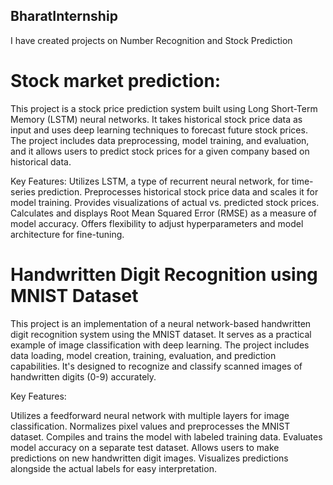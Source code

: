 ## BharatInternship
I have created projects on Number Recognition and Stock Prediction

# Stock market prediction:
This project is a stock price prediction system built using Long Short-Term Memory (LSTM) neural networks. It takes historical stock price data as input and uses deep learning techniques to forecast future stock prices. The project includes data preprocessing, model training, and evaluation, and it allows users to predict stock prices for a given company based on historical data.

Key Features:
Utilizes LSTM, a type of recurrent neural network, for time-series prediction.
Preprocesses historical stock price data and scales it for model training.
Provides visualizations of actual vs. predicted stock prices.
Calculates and displays Root Mean Squared Error (RMSE) as a measure of model accuracy.
Offers flexibility to adjust hyperparameters and model architecture for fine-tuning.

# Handwritten Digit Recognition using MNIST Dataset
This project is an implementation of a neural network-based handwritten digit recognition system using the MNIST dataset. It serves as a practical example of image classification with deep learning. The project includes data loading, model creation, training, evaluation, and prediction capabilities. It's designed to recognize and classify scanned images of handwritten digits (0-9) accurately.

Key Features:

Utilizes a feedforward neural network with multiple layers for image classification.
Normalizes pixel values and preprocesses the MNIST dataset.
Compiles and trains the model with labeled training data.
Evaluates model accuracy on a separate test dataset.
Allows users to make predictions on new handwritten digit images.
Visualizes predictions alongside the actual labels for easy interpretation.








